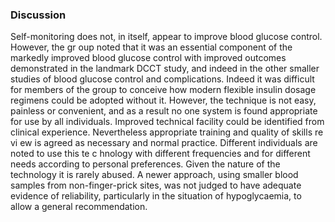 ### Discussion
Self-monitoring does not, in itself, appear to improve blood glucose control. However, the gr oup noted that it was an essential component of the markedly improved blood glucose control with improved outcomes demonstrated in the landmark DCCT study, and indeed in the other smaller studies of blood glucose control and complications. Indeed it was difficult for members of the group to conceive how modern flexible insulin dosage regimens could be adopted without it. However, the technique is not easy, painless or convenient, and as a result no one system is found appropriate for use by all individuals. Improved technical facility could be identified from clinical experience. Nevertheless appropriate training and quality of skills re vi ew is agreed as necessary and normal practice. Different individuals are noted to use this te c hnology with different frequencies and for different needs according to personal preferences. Given the nature of the technology it is rarely abused. A newer approach, using smaller blood samples from non-finger-prick sites, was not judged to have adequate evidence of reliability, particularly in the situation of hypoglycaemia, to allow a general recommendation.
